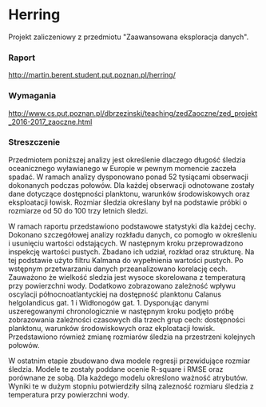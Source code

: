 # Herring

Projekt zaliczeniowy z przedmiotu "Zaawansowana eksploracja danych".

### Raport

http://martin.berent.student.put.poznan.pl/herring/

### Wymagania

http://www.cs.put.poznan.pl/dbrzezinski/teaching/zedZaoczne/zed_projekt_2016-2017_zaoczne.html

### Streszczenie

Przedmiotem poniższej analizy jest określenie dlaczego długość śledzia oceanicznego wyławianego w Europie w pewnym momencie zaczeła spadać. W ramach analizy dysponowano ponad 52 tysiącami obserwacji dokonanych podczas połowów. Dla każdej obserwacji odnotowane zostały dane dotyczące dostępności planktonu, warunków środowiskowych oraz eksploatacji łowisk. Rozmiar śledzia określany był na podstawie próbki o rozmiarze od 50 do 100 trzy letnich śledzi.

W ramach raportu przedstawiono podstawowe statystyki dla każdej cechy. Dokonano szczegółowej analizy rozkładu danych, co pomogło w określeniu i usunięciu wartości odstających. W następnym kroku przeprowadzono inspekcję wartości pustych. Zbadano ich udział, rozkład oraz strukturę. Na tej podstawie użyto filtru Kalmana do wypełnienia wartości pustych. Po wstępnym przetwarzaniu danych przeanalizowano korelację cech. Zauważono że wielkość sledzia jest wysoce skorelowana z temperaturą przy powierzchni wody. Dodatkowo zobrazowano zależność wpływu oscylacji północnoatlantyckiej na dostępność planktonu Calanus helgolandicus gat. 1 i Widłonogów gat. 1. Dysponując danymi uszeregowanymi chronologicznie w następnym kroku podjęto próbę zobrazowania zależności czasowych dla trzech grup cech: dostępności planktonu, warunków środowiskowych oraz ekploatacji łowisk. Przedstawiono również zmianę rozmiarów śledzia na przestrzeni kolejnych połowów.

W ostatnim etapie zbudowano dwa modele regresji przewidujące rozmiar śledzia. Modele te zostały poddane ocenie R-square i RMSE oraz porównane ze sobą. Dla każdego modelu określono ważność atrybutów. Wyniki te w dużym stopniu potwierdziły silną zalezność rozmiaru śledzia z temperatura przy powierzchni wody.
